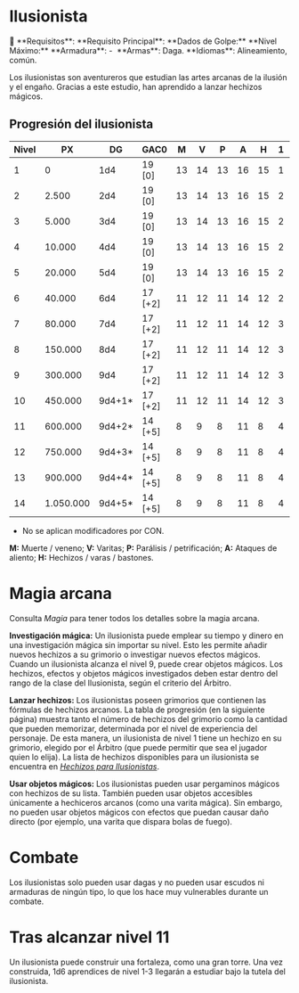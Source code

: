 # Ilusionista

<aside>
📖 **Requisitos**: 
**Requisito Principal**: 
**Dados de Golpe:** 
**Nivel Máximo:** 
**Armadura**: - 
**Armas**: Daga.
**Idiomas**: Alineamiento, común.

</aside>

Los ilusionistas son aventureros que estudian las artes arcanas de la ilusión y el engaño. Gracias a este estudio, han aprendido a lanzar hechizos mágicos.

## Progresión del ilusionista

| Nivel | PX | DG | GAC0 | M | V | P | A | H | 1 | 2 | 3 | 4 | 5 | 6 |
| --- | --- | --- | --- | --- | --- | --- | --- | --- | --- | --- | --- | --- | --- | --- |
| 1 | 0 | 1d4 | 19 [0] | 13 | 14 | 13 | 16 | 15 | 1 | _ | _ | _ | _ | _ |
| 2 | 2.500 | 2d4 | 19 [0] | 13 | 14 | 13 | 16 | 15 | 2 | _ | _ | _ | _ | _ |
| 3 | 5.000 | 3d4 | 19 [0] | 13 | 14 | 13 | 16 | 15 | 2 | 1 | _ | _ | _ | _ |
| 4 | 10.000 | 4d4 | 19 [0] | 13 | 14 | 13 | 16 | 15 | 2 | 2 | _ | _ | _ | _ |
| 5 | 20.000 | 5d4 | 19 [0] | 13 | 14 | 13 | 16 | 15 | 2 | 2 | 1 | _ | _ | _ |
| 6 | 40.000 | 6d4 | 17 [+2] | 11 | 12 | 11 | 14 | 12 | 2 | 2 | 2 | _ | _ | _ |
| 7 | 80.000 | 7d4 | 17 [+2] | 11 | 12 | 11 | 14 | 12 | 3 | 2 | 2 | 1 | _ | _ |
| 8 | 150.000 | 8d4 | 17 [+2] | 11 | 12 | 11 | 14 | 12 | 3 | 3 | 2 | 2 | _ | _ |
| 9 | 300.000 | 9d4 | 17 [+2] | 11 | 12 | 11 | 14 | 12 | 3 | 3 | 3 | 2 | 1 | _ |
| 10 | 450.000 | 9d4+1* | 17 [+2] | 11 | 12 | 11 | 14 | 12 | 3 | 3 | 3 | 3 | 2 | _ |
| 11 | 600.000 | 9d4+2* | 14 [+5] | 8 | 9 | 8 | 11 | 8 | 4 | 3 | 3 | 3 | 2 | 1 |
| 12 | 750.000 | 9d4+3* | 14 [+5] | 8 | 9 | 8 | 11 | 8 | 4 | 4 | 3 | 3 | 3 | 2 |
| 13 | 900.000 | 9d4+4* | 14 [+5] | 8 | 9 | 8 | 11 | 8 | 4 | 4 | 4 | 3 | 3 | 3 |
| 14 | 1.050.000 | 9d4+5* | 14 [+5] | 8 | 9 | 8 | 11 | 8 | 4 | 4 | 4 | 4 | 3 | 3 |

* No se aplican modificadores por CON.

**M:** Muerte / veneno; **V:** Varitas; **P:** Parálisis / petrificación; **A:** Ataques de aliento; **H:** Hechizos / varas / bastones.

# Magia arcana

Consulta *Magia* para tener todos los detalles sobre la magia arcana.

**Investigación mágica:** Un ilusionista puede emplear su tiempo y dinero en una investigación mágica sin importar su nivel. Esto les permite añadir nuevos hechizos a su grimorio o investigar nuevos efectos mágicos. Cuando un ilusionista alcanza el nivel 9, puede crear objetos mágicos. Los hechizos, efectos y objetos mágicos investigados deben estar dentro del rango de la clase del Ilusionista, según el criterio del Árbitro.

**Lanzar hechizos:** Los ilusionistas poseen grimorios que contienen las fórmulas de hechizos arcanos. La tabla de progresión (en la siguiente página) muestra tanto el número de hechizos del grimorio como la cantidad que pueden memorizar, determinada por el nivel de experiencia del personaje. De esta manera, un ilusionista de nivel 1 tiene un hechizo en su grimorio, elegido por el Árbitro (que puede permitir que sea el jugador quien lo elija). La lista de hechizos disponibles para un ilusionista se encuentra en *[Hechizos para Ilusionistas](https://www.notion.so/ec0de6e71a6d444da654e1817eea8955?pvs=21)*.

**Usar objetos mágicos:** Los ilusionistas pueden usar pergaminos mágicos con hechizos de su lista. También pueden usar objetos accesibles únicamente a hechiceros arcanos (como una varita mágica). Sin embargo, no pueden usar objetos mágicos con efectos que puedan causar daño directo (por ejemplo, una varita que dispara bolas de fuego).

# Combate

Los ilusionistas solo pueden usar dagas y no pueden usar escudos ni armaduras de ningún tipo, lo que los hace muy vulnerables durante un combate.

# Tras alcanzar nivel 11

Un ilusionista puede construir una fortaleza, como una gran torre. Una vez construida, 1d6 aprendices de nivel 1-3 llegarán a estudiar bajo la tutela del ilusionista.